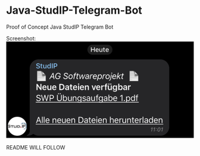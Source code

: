 # Java-StudIP-Telegram-Bot
Proof of Concept Java StudIP Telegram Bot

Screenshot:
![Telegram_01](Screenshots/Screenshot_Telegram_01.jpeg)

README WILL FOLLOW